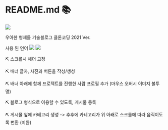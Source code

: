 # **README.md** 📚


<a href="https://oopopop.github.io/webpractice/"><img src="http://img.shields.io/badge/blog-000000?style=flat-square&logo=bloglovin&logoColor=00B8FC"/></a>


우아한 형제들 기술블로그 클론코딩 2021 Ver.


사용 된 언어
<img src="http://img.shields.io/badge/html5-000000?style=flat-squred&logo=HTML5&logoColor=E34F26"/>
<img src="http://img.shields.io/badge/CSS-000000?style=flat-squred&logo=CSS Wizardry&logoColor=F43059"/>


⛏ 스크롤시 헤더 고정


⛏ 배너 글자, 사진과 버튼을 작성/생성


⛏ 배너 아래에 함께 프로젝트를 진행한 사람 프로필 추가 (마우스 오버시 이미지 불투명)


⛏ 블로그 형식으로 이용할 수 있도록, 게시물 등록


⛏ 게시물 옆에 카테고리 생성 -> 추후에 카테고리가 위 아래로 스크롤에 따라 움직이도록 변환 (미완)
